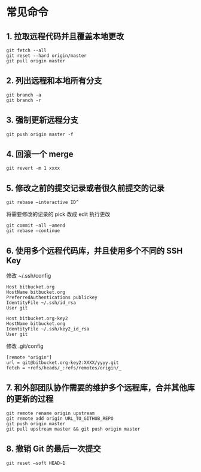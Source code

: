 # 常见命令

## 1. 拉取远程代码并且覆盖本地更改

```shell
git fetch --all
git reset --hard origin/master
git pull origin master
```

## 2. 列出远程和本地所有分支

```shell
git branch -a
git branch -r
```

## 3. 强制更新远程分支

```shell
git push origin master -f
```

## 4. 回滚一个 merge

```shell
git revert -m 1 xxxx
```

## 5. 修改之前的提交记录或者很久前提交的记录

`git rebase –interactive ID^`

将需要修改的记录的 pick 改成 edit
执行更改

```shell
git commit –all –amend
git rebase –continue
```

## 6. 使用多个远程代码库，并且使用多个不同的 SSH Key

修改 ~/.ssh/config

```config
Host bitbucket.org
HostName bitbucket.org
PreferredAuthentications publickey
IdentityFile ~/.ssh/id_rsa
User git

Host bitbucket.org-key2
HostName bitbucket.org
IdentityFile ~/.ssh/key2_id_rsa
User git
```

修改 .git/config

```config
[remote "origin"]
url = git@bitbucket.org-key2:XXXX/yyyy.git
fetch = +refs/heads/_:refs/remotes/origin/_
```

## 7. 和外部团队协作需要的维护多个远程库，合并其他库的更新的过程

```shell
git remote rename origin upstream
git remote add origin URL_TO_GITHUB_REPO
git push origin master
git pull upstream master && git push origin master
```

## 8. 撤销 Git 的最后一次提交

```shell
git reset –soft HEAD~1
```
